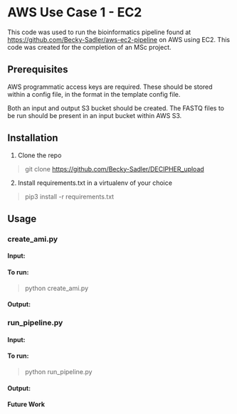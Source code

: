 # AWS Use Case 1 - EC2

This code was used to run the bioinformatics pipeline found at https://github.com/Becky-Sadler/aws-ec2-pipeline on AWS using EC2. This code was created for the completion of an MSc project.

## Prerequisites
AWS programmatic access keys are required. These should be stored within a config file, in the format in the template config file.

Both an input and output S3 bucket should be created. The FASTQ files to be run should be present in an input bucket within AWS S3. 

## Installation
1. Clone the repo
> git clone https://github.com/Becky-Sadler/DECIPHER_upload

2. Install requirements.txt in a virtualenv of your choice
> pip3 install -r requirements.txt

## Usage

### create_ami.py

#### Input:


#### To run:

> python create_ami.py


#### Output:


### run_pipeline.py

#### Input:


#### To run:

> python run_pipeline.py

#### Output:


#### Future Work
